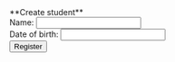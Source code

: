 

<html xmlns:th="http://www.thymeleaf.org">
<!DOCTYPE html>
<html lang="en">
<head>
    <meta charset="UTF-8">
    **Create student**
</head>
<body>
    <form th:action="@{/create}" th:method="post" th:object="${student}">
        <label>Name: </label>
        <input type="text" th:field="*{name}"/><br>
        <label>Date of birth: </label>
        <input type="text" th:field="*{dateOfBirth}"/><br>
        <input type="submit" value="Register" />
    </form>
</body>
</html>
